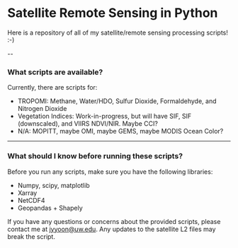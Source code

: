 # Satellite Remote Sensing in Python

Here is a repository of all of my satellite/remote sensing processing scripts! :-)

--
### What scripts are available?
Currently, there are scripts for:

- TROPOMI: Methane, Water/HDO, Sulfur Dioxide, Formaldehyde, and Nitrogen Dioxide
- Vegetation Indices: Work-in-progress, but will have SIF, SIF (downscaled), and VIIRS NDVI/NIR. Maybe CCI?
- N/A: MOPITT, maybe OMI, maybe GEMS, maybe MODIS Ocean Color? 

---
### What should I know before running these scripts?
Before you run any scripts, make sure you have the following libraries:

- Numpy, scipy, matplotlib
- Xarray
- NetCDF4
- Geopandas + Shapely

If you have any questions or concerns about the provided scripts, please contact me at jyyoon@uw.edu. Any updates to the satellite L2 files may break the script. 
